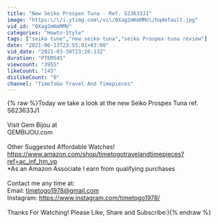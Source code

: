 ```yaml
---
title: "New Seiko Prospex Tuna - Ref. S23633J1"
image: "https:\/\/i.ytimg.com\/vi\/0Xag2mKmMMU\/hqdefault.jpg"
vid_id: "0Xag2mKmMMU"
categories: "Howto-Style"
tags: ["seiko tune","new seiko tuna","seiko Prospex tuna review"]
date: "2021-06-13T23:55:01+03:00"
vid_date: "2021-03-30T23:26:13Z"
duration: "PT6M54S"
viewcount: "3955"
likeCount: "145"
dislikeCount: "0"
channel: "TimeToGo Travel And Timepieces"
---
```

{% raw %}Today we take a look at the new Seiko Prospex Tuna ref. S623633J1<br /><br />Visit Gem Bijou at<br />GEMBIJOU.com<br /><br />Other Suggested Affordable Watches!<br /><a rel="nofollow" target="blank" href="https://www.amazon.com/shop/timetogotravelandtimepieces?ref=ac_inf_hm_vp">https://www.amazon.com/shop/timetogotravelandtimepieces?ref=ac_inf_hm_vp</a><br />*As an Amazon Associate I earn from qualifying purchases<br /><br />Contact me any time at:<br />Email: timetogo1978@gmail.com<br />Instagram: <a rel="nofollow" target="blank" href="https://www.instagram.com/timetogo1978/">https://www.instagram.com/timetogo1978/</a><br /><br />Thanks For Watching! Please Like, Share and Subscribe:){% endraw %}
